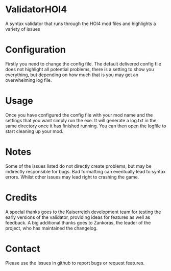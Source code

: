 # ValidatorHOI4
A syntax validator that runs through the HOI4 mod files and highlights a variety of issues

# Configuration
Firstly you need to change the config file. The default delivered config file does not highlight all potential problems, there is a setting to show you everything, but depending on how much that is you may get an overwhelming log file.

# Usage
Once you have configured the config file with your mod name and the settings that you want simply run the exe. It will generate a log.txt in the same directory once it has finished running. You can then open the logfile to start cleaning up your mod.

# Notes
Some of the issues listed do not directly create problems, but may be indirectly responsible for bugs. Bad formatting can eventually lead to syntax errors. Whilst other issues may lead right to crashing the game.

# Credits
A special thanks goes to the Kaiserreich development team for testing the early versions of the validator, providing ideas for features as well as feedback. A big additional thanks goes to Zankoras, the leader of the project, who has maintained the changelog.

# Contact
Please use the Issues in github to report bugs or request features.
